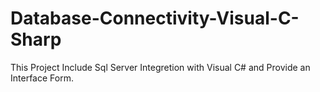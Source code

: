 # Database-Connectivity-Visual-C-Sharp
  This Project Include Sql Server Integretion with Visual C# and Provide an Interface Form.
